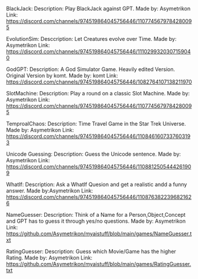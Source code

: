 BlackJack:
Description: Play BlackJack against GPT.
Made by: Asymetrikon
Link: https://discord.com/channels/974519864045756446/1107745679784280095

EvolutionSim:
Desccription: Let Creatures evolve over Time.
Made by:  Asymetrikon
Link: https://discord.com/channels/974519864045756446/1110299320307159040

GodGPT:
Description: A God Simulator Game. Heavily edited Version. Original Version by komt.
Made by: komt
Link: https://discord.com/channels/974519864045756446/1082764107138211970

SlotMachine:
Description: Play a round on a classic Slot Machine.
Made by: Asymetrikon
Link: https://discord.com/channels/974519864045756446/1107745679784280095

TemproalChaos:
Description: Time Travel Game in the Star Trek Universe.
Made by: Asymetrikon
Link: https://discord.com/channels/974519864045756446/1108461607337603193

Unicode Guessing:
Description: Guess the Unicode sentence.
Made by: Asymetrikon
Link: https://discord.com/channels/974519864045756446/1108812505444261909

WhatIf:
Description: Ask a WhatIf Quesion and get a realistic andd a funny answer.
Made by:Asymetrikon
Link: https://discord.com/channels/974519864045756446/1108763822396821626

NameGuesser:
Description: Think of a Name for a Person,Object,Concept and GPT has to guess it through yes/no questions.
Made by: Asymetrikon
Link: https://github.com/Asymetrikon/myaistuff/blob/main/games/NameGuesser.txt

RatingGuesser:
Description: Guess which Movie/Game has the higher Rating.
Made by: Asymetrikon
Link: https://github.com/Asymetrikon/myaistuff/blob/main/games/RatingGuesser.txt

